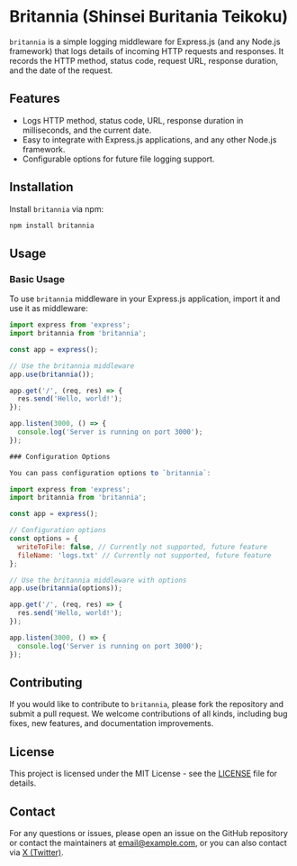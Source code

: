 # Britannia (Shinsei Buritania Teikoku)

`britannia` is a simple logging middleware for Express.js (and any Node.js framework) that logs details of incoming HTTP requests and responses. It records the HTTP method, status code, request URL, response duration, and the date of the request.

## Features

- Logs HTTP method, status code, URL, response duration in milliseconds, and the current date.
- Easy to integrate with Express.js applications, and any other Node.js framework.
- Configurable options for future file logging support.

## Installation

Install `britannia` via npm:

```bash
npm install britannia
```

## Usage

### Basic Usage

To use `britannia` middleware in your Express.js application, import it and use it as middleware:

```js
import express from 'express';
import britannia from 'britannia';

const app = express();

// Use the britannia middleware
app.use(britannia());

app.get('/', (req, res) => {
  res.send('Hello, world!');
});

app.listen(3000, () => {
  console.log('Server is running on port 3000');
});

### Configuration Options

You can pass configuration options to `britannia`:

import express from 'express';
import britannia from 'britannia';

const app = express();

// Configuration options
const options = {
  writeToFile: false, // Currently not supported, future feature
  fileName: 'logs.txt' // Currently not supported, future feature
};

// Use the britannia middleware with options
app.use(britannia(options));

app.get('/', (req, res) => {
  res.send('Hello, world!');
});

app.listen(3000, () => {
  console.log('Server is running on port 3000');
});
```
## Contributing

If you would like to contribute to `britannia`, please fork the repository and submit a pull request. We welcome contributions of all kinds, including bug fixes, new features, and documentation improvements.

## License

This project is licensed under the MIT License - see the [LICENSE](LICENSE) file for details.

## Contact
For any questions or issues, please open an issue on the GitHub repository or contact the maintainers at [email@example.com](mailto:inuoshios@gmail.com), or you can also contact via [X (Twitter)](https://x.com/inuoshios).

